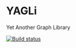 # YAGLi
Yet Another Graph Library

[![Build status](https://ci.appveyor.com/api/projects/status/wtbx80nuguyen13q/branch/master?svg=true)](https://ci.appveyor.com/project/thomasperez/yagli/branch/master)